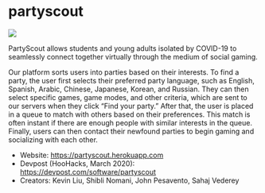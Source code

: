 # partyscout

![](preview.gif)

PartyScout allows students and young adults isolated by COVID-19 to seamlessly connect together virtually through the medium of social gaming.

Our platform sorts users into parties based on their interests. To find a party, the user first selects their preferred party language, such as English, Spanish, Arabic, Chinese, Japanese, Korean, and Russian. They can then select specific games, game modes, and other criteria, which are sent to our servers when they click “Find your party.” After that, the user is placed in a queue to match with others based on their preferences. This match is often instant if there are enough people with similar interests in the queue. Finally, users can then contact their newfound parties to begin gaming and socializing with each other.

* Website: https://partyscout.herokuapp.com
* Devpost (HooHacks, March 2020): https://devpost.com/software/partyscout
* Creators: Kevin Liu, Shibli Nomani, John Pesavento, Sahaj Vederey
